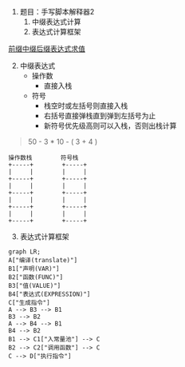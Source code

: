 1. 题目：手写脚本解释器2
   1. 中缀表达式计算
   2. 表达式计算框架

[前缀中缀后缀表达式求值](https://blog.csdn.net/chengqiuming/article/details/114441652)

2. 中缀表达式
   + 操作数
     + 直接入栈
   + 符号
     + 栈空时或左括号则直接入栈
     + 右括号直接弹栈直到弹到左括号为止
     + 新符号优先级高则可以入栈，否则出栈计算

> 50 - 3 * 10 - ( 3 + 4 )

```shell
操作数栈        符号栈
+-----+        +-----+
|     |        |     |
+-----+        +-----+
|     |        |     |
+-----+        +-----+
|     |        |     |
+-----+        +-----+
|     |        |     |
+-----+        +-----+
```

3. 表达式计算框架

```mermaid
graph LR;
A["编译(translate)"]
B1["声明(VAR)"]
B2["函数(FUNC)"]
B3["值(VALUE)"]
B4["表达式(EXPRESSION)"]
C["生成指令"]
A --> B3 --> B1
B3 --> B2
A --> B4 --> B1
B4 --> B2
B1 --> C1["入常量池"] --> C
B2 --> C2["调用函数"] --> C
C --> D["执行指令"]
```